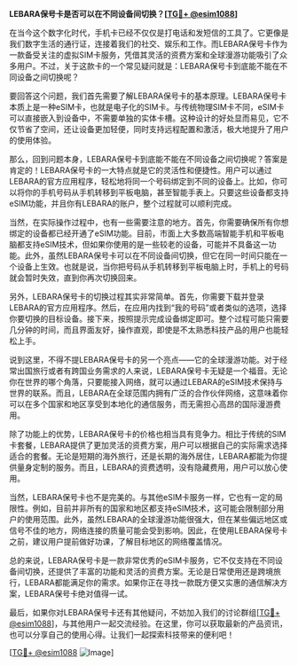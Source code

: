 **LEBARA保号卡是否可以在不同设备间切换？[[TG💪+ @esim1088](https://t.me/s/esim1088)]**

在当今这个数字化时代，手机卡已经不仅仅是打电话和发短信的工具了。它更像是我们数字生活的通行证，连接着我们的社交、娱乐和工作。而LEBARA保号卡作为一款备受关注的虚拟SIM卡服务，凭借其灵活的资费方案和全球漫游功能吸引了众多用户。不过，关于这款卡的一个常见疑问就是：LEBARA保号卡到底能不能在不同设备之间切换呢？

要回答这个问题，我们首先需要了解LEBARA保号卡的基本原理。LEBARA保号卡本质上是一种eSIM卡，也就是电子化的SIM卡。与传统物理SIM卡不同，eSIM卡可以直接嵌入到设备中，不需要单独的实体卡槽。这种设计的好处显而易见，它不仅节省了空间，还让设备更加轻便，同时支持远程配置和激活，极大地提升了用户的使用体验。

那么，回到问题本身，LEBARA保号卡到底能不能在不同设备之间切换呢？答案是肯定的！LEBARA保号卡的一大特点就是它的灵活性和便捷性。用户可以通过LEBARA的官方应用程序，轻松地将同一个号码绑定到不同的设备上。比如，你可以将你的手机号码从手机转移到平板电脑，甚至智能手表上。只要这些设备都支持eSIM功能，并且你有LEBARA的账户，整个过程就可以顺利完成。

当然，在实际操作过程中，也有一些需要注意的地方。首先，你需要确保所有你想绑定的设备都已经开通了eSIM功能。目前，市面上大多数高端智能手机和平板电脑都支持eSIM技术，但如果你使用的是一些较老的设备，可能并不具备这一功能。此外，虽然LEBARA保号卡可以在不同设备间切换，但它在同一时间只能在一个设备上生效。也就是说，当你把号码从手机转移到平板电脑上时，手机上的号码就会暂时失效，直到你再次切换回来。

另外，LEBARA保号卡的切换过程其实非常简单。首先，你需要下载并登录LEBARA的官方应用程序。然后，在应用内找到“我的号码”或者类似的选项，选择你要切换的目标设备。接下来，按照提示完成设备绑定即可。整个过程可能只需要几分钟的时间，而且界面友好，操作直观，即使是不太熟悉科技产品的用户也能轻松上手。

说到这里，不得不提LEBARA保号卡的另一个亮点——它的全球漫游功能。对于经常出国旅行或者有跨国业务需求的人来说，LEBARA保号卡无疑是一个福音。无论你在世界的哪个角落，只要能接入网络，就可以通过LEBARA的eSIM技术保持与世界的联系。而且，LEBARA在全球范围内拥有广泛的合作伙伴网络，这意味着你可以在多个国家和地区享受到本地化的通信服务，而无需担心高昂的国际漫游费用。

除了功能上的优势，LEBARA保号卡的价格也相当具有竞争力。相比于传统的SIM卡套餐，LEBARA提供了更加灵活的资费方案，用户可以根据自己的实际需求选择适合的套餐。无论是短期的海外旅行，还是长期的海外居住，LEBARA都能为你提供量身定制的服务。而且，LEBARA的资费透明，没有隐藏费用，用户可以放心使用。

当然，LEBARA保号卡也不是完美的。与其他eSIM卡服务一样，它也有一定的局限性。例如，目前并非所有的国家和地区都支持eSIM技术，这可能会限制部分用户的使用范围。此外，虽然LEBARA的全球漫游功能很强大，但在某些偏远地区或信号不佳的地方，网络连接的质量可能会受到影响。因此，在使用LEBARA保号卡之前，建议用户提前做好功课，了解目标地区的网络覆盖情况。

总的来说，LEBARA保号卡是一款非常优秀的eSIM卡服务，它不仅支持在不同设备间切换，还提供了丰富的功能和灵活的资费方案。无论是日常使用还是跨境旅行，LEBARA都能满足你的需求。如果你正在寻找一款既方便又实惠的通信解决方案，LEBARA保号卡绝对值得一试。

最后，如果你对LEBARA保号卡还有其他疑问，不妨加入我们的讨论群组[[TG💪+ @esim1088](https://t.me/s/esim1088)]，与其他用户一起交流经验。在这里，你可以获取最新的产品资讯，也可以分享自己的使用心得。让我们一起探索科技带来的便利吧！

[[TG💪+ @esim1088](https://t.me/s/esim1088) ![Image](https://i.postimg.cc/4NQfJmqS/Snipaste-2025-05-13-00-14-12.png)]